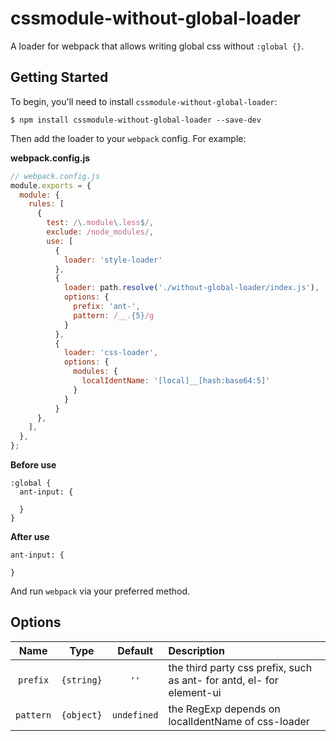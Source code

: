 # cssmodule-without-global-loader

A loader for webpack that allows writing global css without `:global {}`.

## Getting Started

To begin, you'll need to install `cssmodule-without-global-loader`:

```console
$ npm install cssmodule-without-global-loader --save-dev
```

Then add the loader to your `webpack` config. For example:

**webpack.config.js**

```js
// webpack.config.js
module.exports = {
  module: {
    rules: [
      {
        test: /\.module\.less$/,
        exclude: /node_modules/,
        use: [
          {
            loader: 'style-loader'
          },
          {
            loader: path.resolve('./without-global-loader/index.js'),
            options: {
              prefix: 'ant-',
              pattern: /__.{5}/g
            }
          },
          {
            loader: 'css-loader',
            options: {
              modules: {
                localIdentName: '[local]__[hash:base64:5]'
              }
            }
          }
      },
    ],
  },
};
```

**Before use**

```less
:global {
  ant-input: {

  }
}
```

**After use**

```less
ant-input: {

}
```

And run `webpack` via your preferred method.

## Options

|   Name    |    Type    |   Default   | Description                                                           |
| :-------: | :--------: | :---------: | :-------------------------------------------------------------------- |
| `prefix`  | `{string}` |    `''`     | the third party css prefix, such as ant- for antd, el- for element-ui |
| `pattern` | `{object}` | `undefined` | the RegExp depends on localIdentName of css-loader                       |
